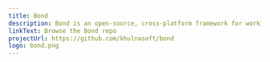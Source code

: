 ```yaml
---
title: Bond
description: Bond is an open-source, cross-platform framework for working with schematized data.
linkText: Browse the Bond repo
projectUrl: https://github.com/khulnasoft/bond
logo: bond.png
---
```

